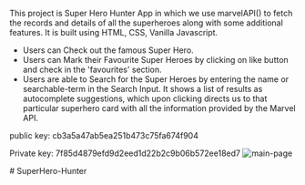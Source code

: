 
This project is Super Hero Hunter App in which we use marvelAPI() to fetch the records and details of all the superheroes along with some additional features. It is built using HTML, CSS, Vanilla Javascript.

* Users can Check out the famous Super Hero.
* Users can Mark their Favourite Super Heroes by clicking on like button and check in the 'favourites' section.
* Users are able to Search for the Super Heroes by entering the name or searchable-term in the Search Input. It shows a list of results as autocomplete suggestions, which upon clicking directs us to that particular superhero card with all the information provided by the Marvel API.

public key: cb3a5a47ab5ea251b473c75fa674f904

Private key: 7f85d4879efd9d2eed1d22b2c9b06b572ee18ed7
![main-page](https://github.com/shakshishar/heros-hunter-app/assets/139610476/5e974cce-6503-4104-9984-67c769ec57be)


#   S u p e r H e r o - H u n t e r  
 
